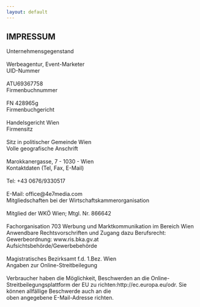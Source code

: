```yaml
---
layout: default
---
```

<div id="impressum">
<h2>IMPRESSUM</h2>
<p>Unternehmensgegenstand<br>
<br>
Werbeagentur, Event-Marketer<br>
UID-Nummer<br>
<br>
ATU69367758<br>
Firmenbuchnummer<br>
<br>
FN 428965g<br>
Firmenbuchgericht<br>
<br>
Handelsgericht Wien<br>
Firmensitz<br>
<br>
Sitz in politischer Gemeinde Wien<br>
Volle geografische Anschrift<br>
<br>
Marokkanergasse, 7 - 1030 - Wien<br>
Kontaktdaten (Tel, Fax, E-Mail)<br>
<br>
Tel: +43 0676/9330517<br>
<br>
E-Mail: office@4e7media.com<br>
Mitgliedschaften bei der Wirtschaftskammerorganisation<br>
<br>
Mitglied der WKÖ Wien; Mtgl. Nr. 866642<br>
<br>
Fachorganisation 703 Werbung und Marktkommunikation im Bereich Wien Anwendbare Rechtsvorschriften und Zugang dazu Berufsrecht: Gewerbeordnung: www.ris.bka.gv.at<br>
Aufsichtsbehörde/Gewerbebehörde<br>
<br>
Magistratisches Bezirksamt f.d. 1.Bez. Wien<br>
Angaben zur Online-Streitbeilegung<br>
<br>
Verbraucher haben die Möglichkeit, Beschwerden an die Online-Streitbeilegungsplattform der EU zu richten:http://ec.europa.eu/odr. Sie können allfällige Beschwerde auch an die<br>oben angegebene E-Mail-Adresse richten.</p>
</div>
